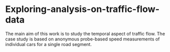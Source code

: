 # Exploring-analysis-on-traffic-flow-data
The main aim of this work is to study the temporal aspect of traffic flow. The case study is based on anonymous probe-based speed measurements of individual cars for a single road segment.
